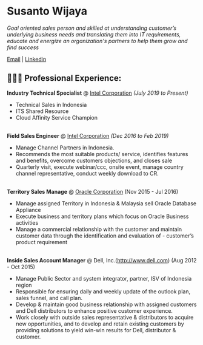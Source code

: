# Susanto Wijaya
_Goal oriented sales person and skilled at understanding customer’s underlying business needs and translating them into IT requirements, educate and energize an organization's partners to help them grow and find success_ <br>

[Email](mailto:#) | [Linkedin](http://linkedin.com/in/stow)

## 👩🏼‍💻 Professional Experience: 

**Industry Technical Specialist** @ [Intel Corporation](http://www.intel.co.id)  _(July 2019 to Present)_<br>
- Technical Sales in Indonesia
- ITS Shared Resource
- Cloud Affinity Service Champion
<br><br>

**Field Sales Engineer** @ [Intel Corporation](http://www.intel.co.id)  _(Dec 2016 to Feb 2019)_<br>
- Manage Channel Partners in Indonesia. 
- Recommends the most suitable products/ service, identifies features and benefits, overcome customers objections, and closes sale
- Quarterly visit, execute webinar/ccc, onsite event, manage country channel representative, conduct weekly download to CR.
<br><br> 

**Territory Sales Manage** @ [Oracle Corporation](http://www.oracle.com) (Nov 2015 - Jul 2016)
- Manage assigned Territory in Indonesia & Malaysia sell Oracle Database Appliance
- Execute business and territory plans which focus on Oracle Business activities 
- Manage a commercial relationship with the customer and maintain customer data through the identification and evaluation of - customer’s product requirement 
<br><br>

**Inside Sales Account Manager** @ Dell, Inc.(http://www.dell.com) (Aug 2012 - Oct 2015) 
- Manage Public Sector and system integrator, partner, ISV of Indonesia region
- Responsible for ensuring daily and weekly update of the outlook plan, sales funnel, and call plan. 
- Develop & maintain good business relationship with assigned customers and Dell distributors to enhance positive customer experience. 
- Work closely with outside sales representative & distributors to acquire new opportunities, and to develop and retain existing customers by providing solutions to yield win-win results for Dell, distributor & customer. 
